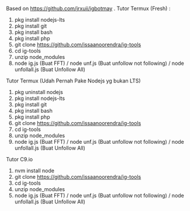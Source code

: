 Based on https://github.com/jrxuii/igbotmay
.
Tutor Termux (Fresh) :
  1. pkg install nodejs-lts
  2. pkg install git
  3. pkg install bash
  4. pkg install php
  5. git clone https://github.com/issaanoorendra/ig-tools
  6. cd ig-tools
  7. unzip node_modules
  8. node ig.js (Buat FFT) / node unf.js (Buat unfollow not following) / node unfollall.js (Buat Unfollow All)
 
 Tutor Termux (Udah Pernah Pake Nodejs yg bukan LTS)
  1. pkg uninstall nodejs
  2. pkg install nodejs-lts
  3. pkg install git
  4. pkg install bash
  5. pkg install php
  6. git clone https://github.com/issaanoorendra/ig-tools
  7. cd ig-tools
  8. unzip node_modules
  9. node ig.js (Buat FFT) / node unf.js (Buat unfollow not following) / node unfollall.js (Buat Unfollow All)
  
  Tutor C9.io
  1. nvm install node
  2. git clone https://github.com/issaanoorendra/ig-tools
  3. cd ig-tools
  4. unzip node_modules
  5. node ig.js (Buat FFT) / node unf.js (Buat unfollow not following) / node unfollall.js (Buat Unfollow All)
  
